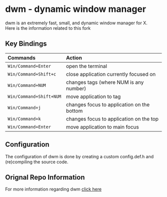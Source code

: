 dwm - dynamic window manager
============================
dwm is an extremely fast, small, and dynamic window manager for X.  
Here is the information related to this fork 

Key Bindings 
-------------

| Commands                  | Action                                                     |   
|:--------------------------|:-----------------------------------------------------------| 
| `Win/Command+Enter`       | open the terminal                                          |
| `Win/Command+Shift+c`     | close application currently focused on                     |
| `Win/Command+NUM`         | changes tags (where NUM is any number)                     |
| `Win/Command+Shift+NUM`   | move application to tag                                    | 
| `Win/Command+j`           | changes focus to application on the bottom                 |
| `Win/Command+k`           | changes focus to application on the top                    |
| `Win/Command+Enter`       | move application to main focus                             |

Configuration
-------------
The configuration of dwm is done by creating a custom config.def.h
and (re)compiling the source code.

Orignal Repo Information
------------------------
For more information regarding dwm [click here](https://dwm.suckless.org/tutorial/)
